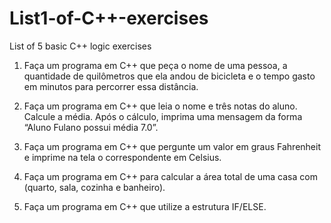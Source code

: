 # List1-of-C++-exercises
List of 5 basic C++ logic exercises

1) Faça um programa em C++ que peça o nome de uma pessoa, a quantidade de quilômetros que ela andou de bicicleta e o tempo gasto em minutos para percorrer essa distância.

2) Faça um programa em C++ que leia o nome e três notas do aluno. Calcule a média. Após o cálculo, imprima uma mensagem da forma “Aluno Fulano possui média 7.0”.

3) Faça um programa em C++ que pergunte um valor em graus Fahrenheit e imprime na tela o correspondente em Celsius.

4) Faça um programa em C++ para calcular a área total de uma casa com (quarto, sala, cozinha e banheiro).

5) Faça um programa em C++ que utilize a estrutura IF/ELSE.


